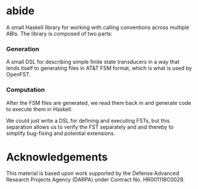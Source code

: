 # abide

A small Haskell library for working with calling conventions across multiple
ABIs.  The library is composed of two parts:

### Generation

A small DSL for describing simple finite state transducers in a way that lends
itself to generating files in AT&T FSM format, which is what is used by
OpenFST.

### Computation

After the FSM files are generated, we read them back in and generate code to
execute them in Haskell.

We could just write a DSL for defining and executing FSTs, but this separation
allows us to verify the FST separately and and thereby to simplify bug-fixing
and potential extensions.

# Acknowledgements

This material is based upon work supported by the Defense Advanced Research Projects Agency (DARPA) under Contract No. HR001118C0029.
